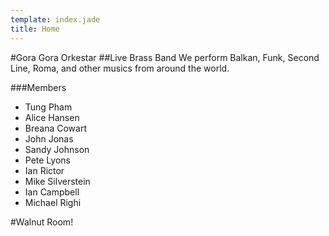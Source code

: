 ```yaml
---
template: index.jade
title: Home
---
```

#Gora Gora Orkestar
##Live Brass Band
We perform Balkan, Funk, Second Line, Roma, and other musics from around the world.

###Members
* Tung Pham
* Alice Hansen
* Breana Cowart
* John Jonas
* Sandy Johnson
* Pete Lyons
* Ian Rictor
* Mike Silverstein
* Ian Campbell
* Michael Righi

#Walnut Room!
